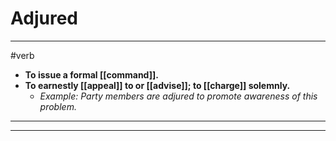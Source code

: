 # Adjured
---
#verb
- **To issue a formal [[command]].**
- **To earnestly [[appeal]] to or [[advise]]; to [[charge]] solemnly.**
	- _Example: Party members are adjured to promote awareness of this problem._
---
---
